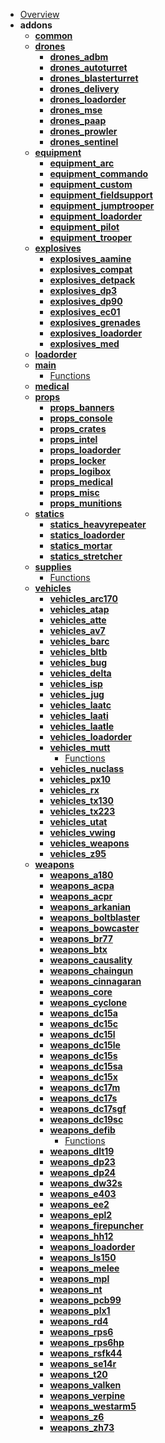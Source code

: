 - [Overview](armoury/README.md)
- **addons**
  - **[common](armoury/addons/common/README.md)**
  - **[drones](armoury/addons/drones/README.md)**
    - **[drones_adbm](armoury/addons/drones/adbm/README.md)**
    - **[drones_autoturret](armoury/addons/drones/autoturret/README.md)**
    - **[drones_blasterturret](armoury/addons/drones/blasterturret/README.md)**
    - **[drones_delivery](armoury/addons/drones/delivery/README.md)**
    - **[drones_loadorder](armoury/addons/drones/loadorder/README.md)**
    - **[drones_mse](armoury/addons/drones/mse/README.md)**
    - **[drones_paap](armoury/addons/drones/paap/README.md)**
    - **[drones_prowler](armoury/addons/drones/prowler/README.md)**
    - **[drones_sentinel](armoury/addons/drones/sentinel/README.md)**
  - **[equipment](armoury/addons/equipment/README.md)**
    - **[equipment_arc](armoury/addons/equipment/arc/README.md)**
    - **[equipment_commando](armoury/addons/equipment/commando/README.md)**
    - **[equipment_custom](armoury/addons/equipment/custom/README.md)**
    - **[equipment_fieldsupport](armoury/addons/equipment/fieldsupport/README.md)**
    - **[equipment_jumptrooper](armoury/addons/equipment/jumptrooper/README.md)**
    - **[equipment_loadorder](armoury/addons/equipment/loadorder/README.md)**
    - **[equipment_pilot](armoury/addons/equipment/pilot/README.md)**
    - **[equipment_trooper](armoury/addons/equipment/trooper/README.md)**
  - **[explosives](armoury/addons/explosives/README.md)**
    - **[explosives_aamine](armoury/addons/explosives/aamine/README.md)**
    - **[explosives_compat](armoury/addons/explosives/compat/README.md)**
    - **[explosives_detpack](armoury/addons/explosives/detpack/README.md)**
    - **[explosives_dp3](armoury/addons/explosives/dp3/README.md)**
    - **[explosives_dp90](armoury/addons/explosives/dp90/README.md)**
    - **[explosives_ec01](armoury/addons/explosives/ec01/README.md)**
    - **[explosives_grenades](armoury/addons/explosives/grenades/README.md)**
    - **[explosives_loadorder](armoury/addons/explosives/loadorder/README.md)**
    - **[explosives_med](armoury/addons/explosives/med/README.md)**
  - **[loadorder](armoury/addons/loadorder/README.md)**
  - **[main](armoury/addons/main/README.md)**
    - [Functions](armoury/addons/main/FUNCTIONS.md)
  - **[medical](armoury/addons/medical/README.md)**
  - **[props](armoury/addons/props/README.md)**
    - **[props_banners](armoury/addons/props/banners/README.md)**
    - **[props_console](armoury/addons/props/console/README.md)**
    - **[props_crates](armoury/addons/props/crates/README.md)**
    - **[props_intel](armoury/addons/props/intel/README.md)**
    - **[props_loadorder](armoury/addons/props/loadorder/README.md)**
    - **[props_locker](armoury/addons/props/locker/README.md)**
    - **[props_logibox](armoury/addons/props/logibox/README.md)**
    - **[props_medical](armoury/addons/props/medical/README.md)**
    - **[props_misc](armoury/addons/props/misc/README.md)**
    - **[props_munitions](armoury/addons/props/munitions/README.md)**
  - **[statics](armoury/addons/statics/README.md)**
    - **[statics_heavyrepeater](armoury/addons/statics/heavyrepeater/README.md)**
    - **[statics_loadorder](armoury/addons/statics/loadorder/README.md)**
    - **[statics_mortar](armoury/addons/statics/mortar/README.md)**
    - **[statics_stretcher](armoury/addons/statics/stretcher/README.md)**
  - **[supplies](armoury/addons/supplies/README.md)**
    - [Functions](armoury/addons/supplies/FUNCTIONS.md)
  - **[vehicles](armoury/addons/vehicles/README.md)**
    - **[vehicles_arc170](armoury/addons/vehicles/arc170/README.md)**
    - **[vehicles_atap](armoury/addons/vehicles/atap/README.md)**
    - **[vehicles_atte](armoury/addons/vehicles/atte/README.md)**
    - **[vehicles_av7](armoury/addons/vehicles/av7/README.md)**
    - **[vehicles_barc](armoury/addons/vehicles/barc/README.md)**
    - **[vehicles_bltb](armoury/addons/vehicles/bltb/README.md)**
    - **[vehicles_bug](armoury/addons/vehicles/bug/README.md)**
    - **[vehicles_delta](armoury/addons/vehicles/delta/README.md)**
    - **[vehicles_isp](armoury/addons/vehicles/isp/README.md)**
    - **[vehicles_jug](armoury/addons/vehicles/jug/README.md)**
    - **[vehicles_laatc](armoury/addons/vehicles/laatc/README.md)**
    - **[vehicles_laati](armoury/addons/vehicles/laati/README.md)**
    - **[vehicles_laatle](armoury/addons/vehicles/laatle/README.md)**
    - **[vehicles_loadorder](armoury/addons/vehicles/loadorder/README.md)**
    - **[vehicles_mutt](armoury/addons/vehicles/mutt/README.md)**
      - [Functions](armoury/addons/vehicles/mutt/FUNCTIONS.md)
    - **[vehicles_nuclass](armoury/addons/vehicles/nuclass/README.md)**
    - **[vehicles_px10](armoury/addons/vehicles/px10/README.md)**
    - **[vehicles_rx](armoury/addons/vehicles/rx/README.md)**
    - **[vehicles_tx130](armoury/addons/vehicles/tx130/README.md)**
    - **[vehicles_tx223](armoury/addons/vehicles/tx223/README.md)**
    - **[vehicles_utat](armoury/addons/vehicles/utat/README.md)**
    - **[vehicles_vwing](armoury/addons/vehicles/vwing/README.md)**
    - **[vehicles_weapons](armoury/addons/vehicles/weapons/README.md)**
    - **[vehicles_z95](armoury/addons/vehicles/z95/README.md)**
  - **[weapons](armoury/addons/weapons/README.md)**
    - **[weapons_a180](armoury/addons/weapons/a180/README.md)**
    - **[weapons_acpa](armoury/addons/weapons/acpa/README.md)**
    - **[weapons_acpr](armoury/addons/weapons/acpr/README.md)**
    - **[weapons_arkanian](armoury/addons/weapons/arkanian/README.md)**
    - **[weapons_boltblaster](armoury/addons/weapons/boltblaster/README.md)**
    - **[weapons_bowcaster](armoury/addons/weapons/bowcaster/README.md)**
    - **[weapons_br77](armoury/addons/weapons/br77/README.md)**
    - **[weapons_btx](armoury/addons/weapons/btx/README.md)**
    - **[weapons_causality](armoury/addons/weapons/causality/README.md)**
    - **[weapons_chaingun](armoury/addons/weapons/chaingun/README.md)**
    - **[weapons_cinnagaran](armoury/addons/weapons/cinnagaran/README.md)**
    - **[weapons_core](armoury/addons/weapons/core/README.md)**
    - **[weapons_cyclone](armoury/addons/weapons/cyclone/README.md)**
    - **[weapons_dc15a](armoury/addons/weapons/dc15a/README.md)**
    - **[weapons_dc15c](armoury/addons/weapons/dc15c/README.md)**
    - **[weapons_dc15l](armoury/addons/weapons/dc15l/README.md)**
    - **[weapons_dc15le](armoury/addons/weapons/dc15le/README.md)**
    - **[weapons_dc15s](armoury/addons/weapons/dc15s/README.md)**
    - **[weapons_dc15sa](armoury/addons/weapons/dc15sa/README.md)**
    - **[weapons_dc15x](armoury/addons/weapons/dc15x/README.md)**
    - **[weapons_dc17m](armoury/addons/weapons/dc17m/README.md)**
    - **[weapons_dc17s](armoury/addons/weapons/dc17s/README.md)**
    - **[weapons_dc17sgf](armoury/addons/weapons/dc17sgf/README.md)**
    - **[weapons_dc19sc](armoury/addons/weapons/dc19sc/README.md)**
    - **[weapons_defib](armoury/addons/weapons/defib/README.md)**
      - [Functions](armoury/addons/weapons/defib/FUNCTIONS.md)
    - **[weapons_dlt19](armoury/addons/weapons/dlt19/README.md)**
    - **[weapons_dp23](armoury/addons/weapons/dp23/README.md)**
    - **[weapons_dp24](armoury/addons/weapons/dp24/README.md)**
    - **[weapons_dw32s](armoury/addons/weapons/dw32s/README.md)**
    - **[weapons_e403](armoury/addons/weapons/e403/README.md)**
    - **[weapons_ee2](armoury/addons/weapons/ee2/README.md)**
    - **[weapons_epl2](armoury/addons/weapons/epl2/README.md)**
    - **[weapons_firepuncher](armoury/addons/weapons/firepuncher/README.md)**
    - **[weapons_hh12](armoury/addons/weapons/hh12/README.md)**
    - **[weapons_loadorder](armoury/addons/weapons/loadorder/README.md)**
    - **[weapons_ls150](armoury/addons/weapons/ls150/README.md)**
    - **[weapons_melee](armoury/addons/weapons/melee/README.md)**
    - **[weapons_mpl](armoury/addons/weapons/mpl/README.md)**
    - **[weapons_nt](armoury/addons/weapons/nt/README.md)**
    - **[weapons_pcb99](armoury/addons/weapons/pcb99/README.md)**
    - **[weapons_plx1](armoury/addons/weapons/plx1/README.md)**
    - **[weapons_rd4](armoury/addons/weapons/rd4/README.md)**
    - **[weapons_rps6](armoury/addons/weapons/rps6/README.md)**
    - **[weapons_rps6hp](armoury/addons/weapons/rps6hp/README.md)**
    - **[weapons_rsfk44](armoury/addons/weapons/rsfk44/README.md)**
    - **[weapons_se14r](armoury/addons/weapons/se14r/README.md)**
    - **[weapons_t20](armoury/addons/weapons/t20/README.md)**
    - **[weapons_valken](armoury/addons/weapons/valken/README.md)**
    - **[weapons_verpine](armoury/addons/weapons/verpine/README.md)**
    - **[weapons_westarm5](armoury/addons/weapons/westarm5/README.md)**
    - **[weapons_z6](armoury/addons/weapons/z6/README.md)**
    - **[weapons_zh73](armoury/addons/weapons/zh73/README.md)**

